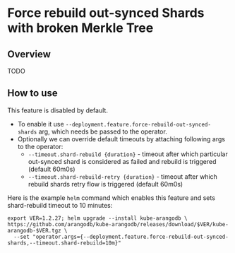 # Force rebuild out-synced Shards with broken Merkle Tree

## Overview

TODO

## How to use

This feature is disabled by default. 
- To enable it use `--deployment.feature.force-rebuild-out-synced-shards` arg, which needs be passed to the operator.
- Optionally we can override default timeouts by attaching following args to the operator:
  - `--timeout.shard-rebuild {duration}` - timeout after which particular out-synced shard is considered as failed and rebuild is triggered (default 60m0s)
  - `--timeout.shard-rebuild-retry {duration}` - timeout after which rebuild shards retry flow is triggered (default 60m0s)

Here is the example `helm` command which enables this feature and sets shard-rebuild timeout to 10 minutes:
```shell
export VER=1.2.27; helm upgrade --install kube-arangodb \
https://github.com/arangodb/kube-arangodb/releases/download/$VER/kube-arangodb-$VER.tgz \
  --set "operator.args={--deployment.feature.force-rebuild-out-synced-shards,--timeout.shard-rebuild=10m}"
```
